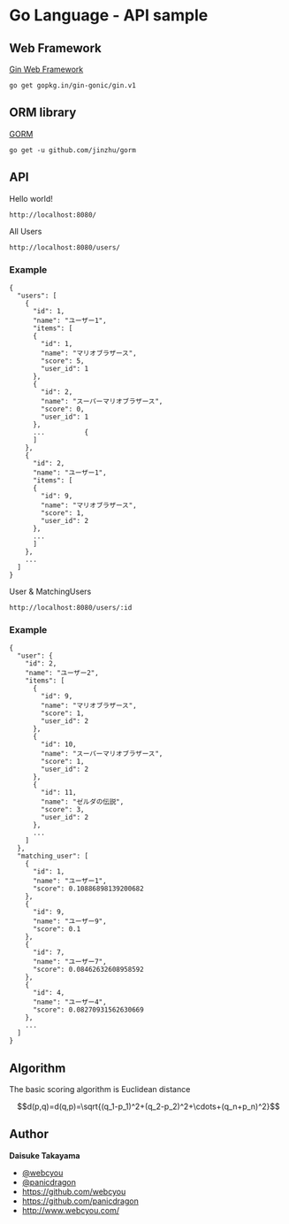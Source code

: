 # Go Language - API sample


## Web Framework 

[Gin Web Framework](https://github.com/gin-gonic/gin)


```
go get gopkg.in/gin-gonic/gin.v1
```

## ORM library

[GORM](https://github.com/jinzhu/gorm)

```
go get -u github.com/jinzhu/gorm
```
	
## API
	
Hello world!
```$xslt
http://localhost:8080/
```

All Users
```
http://localhost:8080/users/
```

### Example

```$xslt
{
  "users": [
    {
      "id": 1,
      "name": "ユーザー1",
      "items": [
      {
        "id": 1, 
        "name": "マリオブラザース", 
        "score": 5, 
        "user_id": 1
      }, 
      {
        "id": 2,
        "name": "スーパーマリオブラザース", 
        "score": 0, 
        "user_id": 1
      }, 
      ...          {
      ] 
    }, 
    {
      "id": 2,
      "name": "ユーザー1",
      "items": [
      {
        "id": 9, 
        "name": "マリオブラザース", 
        "score": 1, 
        "user_id": 2
      }, 
      ...
      ] 
    },
    ...
  ]
}
```


User & MatchingUsers
```
http://localhost:8080/users/:id
```

### Example

```
{
  "user": {
    "id": 2,
    "name": "ユーザー2",
    "items": [
      {
        "id": 9, 
        "name": "マリオブラザース", 
        "score": 1, 
        "user_id": 2
      }, 
      {
        "id": 10, 
        "name": "スーパーマリオブラザース", 
        "score": 1, 
        "user_id": 2
      }, 
      {
        "id": 11, 
        "name": "ゼルダの伝説", 
        "score": 3, 
        "user_id": 2
      },
      ...
    ]
  },
  "matching_user": [
    {
      "id": 1, 
      "name": "ユーザー1", 
      "score": 0.10886898139200682
    }, 
    {
      "id": 9, 
      "name": "ユーザー9", 
      "score": 0.1
    }, 
    {
      "id": 7, 
      "name": "ユーザー7", 
      "score": 0.08462632608958592
    }, 
    {
      "id": 4, 
      "name": "ユーザー4", 
      "score": 0.08270931562630669
    },
    ...
  ]
}
```

## Algorithm
The basic scoring algorithm is Euclidean distance

```math
d(p,q)=d(q,p)=\sqrt{(q_1-p_1)^2+(q_2-p_2)^2+\cdots+(q_n+p_n)^2}
```


## Author

**Daisuke Takayama**
* [@webcyou](https://twitter.com/webcyou)
* [@panicdragon](https://twitter.com/panicdragon)
* <https://github.com/webcyou>
* <https://github.com/panicdragon>
* <http://www.webcyou.com/>
